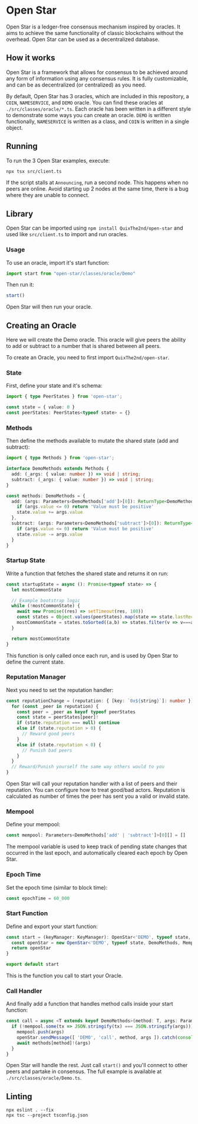 # Open Star
Open Star is a ledger-free consensus mechanism inspired by oracles. It aims to achieve the same functionality of classic blockchains without the overhead. Open Star can be used as a decentralized database.

## How it works
Open Star is a framework that allows for consensus to be achieved around any form of information using any consensus rules. It is fully customizable, and can be as decentralized (or centralized) as you need.

By default, Open Star has 3 oracles, which are included in this repository, a `COIN`, `NAMESERVICE`, and `DEMO` oracle. You can find these oracles at `./src/classes/oracle/*.ts`. Each oracle has been written in a different style to demonstrate some ways you can create an oracle. `DEMO` is written functionally, `NAMESERVICE` is written as a class, and `COIN` is written in a single object.

## Running
To run the 3 Open Star examples, execute:
```sh
npx tsx src/client.ts
```

If the script stalls at `Announcing`, run a second node. This happens when no peers are online. Avoid starting up 2 nodes at the same time, there is a bug where they are unable to connect.

## Library
Open Star can be imported using `npm install QuixThe2nd/open-star` and used like `src/client.ts` to import and run oracles.

### Usage
To use an oracle, import it's start function:
```ts
import start from "open-star/classes/oracle/Demo"
```

Then run it:
```ts
start()
```

Open Star will then run your oracle.

## Creating an Oracle
Here we will create the Demo oracle. This oracle will give peers the ability to add or subtract to a number that is shared between all peers.

To create an Oracle, you need to first import `QuixThe2nd/open-star`.

### State
First, define your state and it's schema:
```ts
import { type PeerStates } from 'open-star';

const state = { value: 0 }
const peerStates: PeerStates<typeof state> = {}
```

### Methods
Then define the methods available to mutate the shared state (add and subtract):
```ts
import { type Methods } from 'open-star';

interface DemoMethods extends Methods {
  add: (_args: { value: number }) => void | string;
  subtract: (_args: { value: number }) => void | string;
}

const methods: DemoMethods = {
  add: (args: Parameters<DemoMethods['add']>[0]): ReturnType<DemoMethods['add']> => {
    if (args.value <= 0) return 'Value must be positive'
    state.value += args.value
  },
  subtract: (args: Parameters<DemoMethods['subtract']>[0]): ReturnType<DemoMethods['subtract']> => {
    if (args.value <= 0) return 'Value must be positive'
    state.value -= args.value
  }
}
```

### Startup State
Write a function that fetches the shared state and returns it on run:
```ts
const startupState = async (): Promise<typeof state> => {
  let mostCommonState

  // Example bootstrap logic
  while (!mostCommonState) {
    await new Promise((res) => setTimeout(res, 100))
    const states = Object.values(peerStates).map(state => state.lastReceive)
    mostCommonState = states.toSorted((a,b) => states.filter(v => v===a).length - states.filter(v => v===b).length).pop()
  }

  return mostCommonState
}
```
This function is only called once each run, and is used by Open Star to define the current state.

### Reputation Manager
Next you need to set the reputation handler:
```ts
const reputationChange = (reputation: { [key: `0x${string}`]: number }): void => {
  for (const _peer in reputation) {
    const peer = _peer as keyof typeof peerStates
    const state = peerStates[peer]!
    if (state.reputation === null) continue
    else if (state.reputation > 0) {
      // Reward good peers
    }
    else if (state.reputation < 0) {
      // Punish bad peers
    }
  }
  // Reward/Punish yourself the same way others would to you
}
```
Open Star will call your reputation handler with a list of peers and their reputation. You can configure how to treat good/bad actors. Reputation is calculated as number of times the peer has sent you a valid or invalid state.

### Mempool
Define your mempool:
```ts
const mempool: Parameters<DemoMethods['add' | 'subtract']>[0][] = []
```
The mempool variable is used to keep track of pending state changes that occurred in the last epoch, and automatically cleared each epoch by Open Star.

### Epoch Time
Set the epoch time (similar to block time):
```ts
const epochTime = 60_000
```

### Start Function
Define and export your start function:
```ts
const start = (keyManager: KeyManager): OpenStar<'DEMO', typeof state, DemoMethods, Mempool> => {
  const openStar = new OpenStar<'DEMO', typeof state, DemoMethods, Mempool>('DEMO', { startupState, reputationChange, state, peerStates, call, mempool, methods, keyManager, epochTime })
  return openStar
}

export default start
```
This is the function you call to start your Oracle.

### Call Handler
And finally add a function that handles method calls inside your start function:
```ts
const call = async <T extends keyof DemoMethods>(method: T, args: Parameters<DemoMethods[T]>[0]): Promise<void> => {
  if (!mempool.some(tx => JSON.stringify(tx) === JSON.stringify(args))) { // This should be done via signatures or something similar
    mempool.push(args)
    openStar.sendMessage([ 'DEMO', 'call', method, args ]).catch(console.error)
    await methods[method]!(args)
  }
}
```

Open Star will handle the rest. Just call `start()` and you'll connect to other peers and partake in consensus. The full example is available at `./src/classes/oracle/Demo.ts`.

## Linting
```
npx eslint . --fix
npx tsc --project tsconfig.json
```
